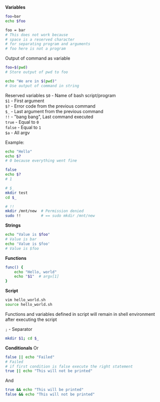 **Variables**
```bash
foo=bar
echo $foo

foo = bar
# This does not work because
# space is a reserved character
# for separating program and arguments
# foo here is not a program
```

Output of command as variable
```bash
foo=$(pwd)
# Store output of pwd to foo

echo "We are in $(pwd)"
# Use output of command in string
```

Reserved variables
`$0` - Name of bash script/program  
`$1` - First argument  
`$?` - Error code from the previous command  
`$_` - Last argument from the previous command  
`!!` - "bang bang", Last command executed  
`true` - Equal to `0`  
`false` - Equal to `1`  
`$a` - All argv  

Example:
```bash
echo "Hello"
echo $?
# 0 because everything went fine

false
echo $?
# 1

# $_
mkdir test
cd $_

# !!
mkdir /mnt/new  # Permission denied
sudo !!         # == sudo mkdir /mnt/new 
```

**Strings**
```bash
echo "Value is $foo"
# Value is bar
echo 'Value is $foo'
# Value is $foo
```

**Functions**
```bash
func() {
	echo "Hello, world"
	echo "$1"  # argv[1]
}
```

**Script**
```bash
vim hello_world.sh
source hello_world.sh
```
Functions and variables defined in script will remain in shell environment after executing the script

`;` - Separator
```bash
mkdir $1; cd $_
```

**Conditionals**
Or
```bash
false || echo "Failed"
# Failed
# if first condition is false execute the right statement
true || echo "This will not be printed"
```

And
```bash
true && echo "This will be printed"
false && echo "This will not be printed"
```

